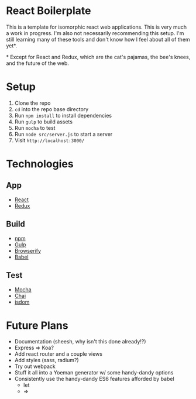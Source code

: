 # React Boilerplate

This is a template for isomorphic react web applications. This is very much a work in progress. I'm also not necessarily recommending this setup. I'm still learning many of these tools and don't know how I feel about all of them yet*.

\* Except for React and Redux, which are the cat's pajamas, the bee's knees, and the future of the web.

# Setup

1. Clone the repo
2. `cd` into the repo base directory
3. Run `npm install` to install dependencies
4. Run `gulp` to build assets
5. Run `mocha` to test
6. Run `node src/server.js` to start a server
7. Visit `http://localhost:3000/`

# Technologies

## App
* [React](http://facebook.github.io/react/)
* [Redux](https://github.com/rackt/redux)

## Build
* [npm](https://www.npmjs.com/)
* [Gulp](http://gulpjs.com/)
* [Browserify](http://browserify.org/)
* [Babel](http://babeljs.io/)

## Test
* [Mocha](https://mochajs.org/)
* [Chai](http://chaijs.com/)
* [jsdom](https://github.com/tmpvar/jsdom)

# Future Plans

* Documentation (sheesh, why isn't this done already!?)
* Express => Koa?
* Add react router and a couple views
* Add styles (sass, radium?)
* Try out webpack
* Stuff it all into a Yoeman generator w/ some handy-dandy options
* Consistently use the handy-dandy ES6 features afforded by babel
    * let
    * =>